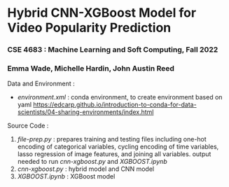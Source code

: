 # Hybrid CNN-XGBoost Model for Video Popularity Prediction
### CSE 4683 : Machine Learning and Soft Computing, Fall 2022
### Emma Wade, Michelle Hardin, John Austin Reed

Data and Environment : 
- *environment.xml* : conda environment, to create environment based on yaml https://edcarp.github.io/introduction-to-conda-for-data-scientists/04-sharing-environments/index.html

Source Code : 
1. *file-prep.py* : prepares training and testing files including one-hot encoding of categorical variables, cycling encoding of time variables, lasso regression of image features, and joining all variables. output needed to run *cnn-xgboost.py* and *XGBOOST.ipynb*
2. *cnn-xgboost.py* : hybrid model and CNN model
3. *XGBOOST.ipynb* : XGBoost model

